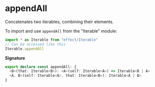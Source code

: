 # appendAll

Concatenates two iterables, combining their elements.

To import and use `appendAll` from the "Iterable" module:

```ts
import * as Iterable from "effect/Iterable"
// Can be accessed like this
Iterable.appendAll
```

**Signature**

```ts
export declare const appendAll: {
  <B>(that: Iterable<B>): <A>(self: Iterable<A>) => Iterable<B | A>
  <A, B>(self: Iterable<A>, that: Iterable<B>): Iterable<A | B>
}
```
